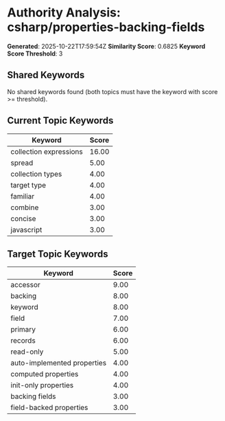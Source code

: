 # Authority Analysis: csharp/properties-backing-fields

**Generated**: 2025-10-22T17:59:54Z
**Similarity Score**: 0.6825
**Keyword Score Threshold**: 3

## Shared Keywords

No shared keywords found (both topics must have the keyword with score >= threshold).

## Current Topic Keywords

| Keyword | Score |
|---------|-------|
| collection expressions | 16.00 |
| spread | 5.00 |
| collection types | 4.00 |
| target type | 4.00 |
| familiar | 4.00 |
| combine | 3.00 |
| concise | 3.00 |
| javascript | 3.00 |

## Target Topic Keywords

| Keyword | Score |
|---------|-------|
| accessor | 9.00 |
| backing | 8.00 |
| keyword | 8.00 |
| field | 7.00 |
| primary | 6.00 |
| records | 6.00 |
| read-only | 5.00 |
| auto-implemented properties | 4.00 |
| computed properties | 4.00 |
| init-only properties | 4.00 |
| backing fields | 3.00 |
| field-backed properties | 3.00 |

